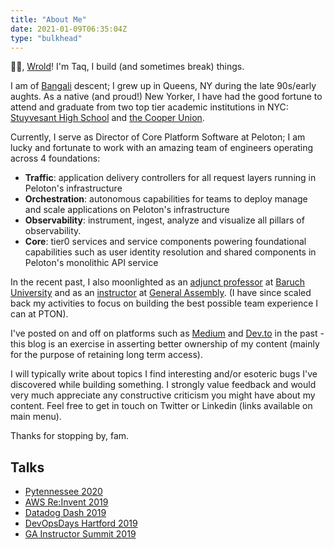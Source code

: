```yaml
---
title: "About Me"
date: 2021-01-09T06:35:04Z
type: "bulkhead"
---
```


👋👋, [Wrold]([url](https://taqkarim.medium.com/console-log-hello-wrold-3e3abeb44396))! I'm Taq, I build (and sometimes break) things. 

I am of [Bangali](https://en.wikipedia.org/wiki/Bengalis) descent; I grew up in Queens, NY during the late 90s/early aughts. As a native (and proud!) New Yorker, I have had the good fortune to attend and graduate from two top tier academic institutions in NYC:  [Stuyvesant High School](https://en.wikipedia.org/wiki/Stuyvesant_High_School) and [the Cooper Union](https://en.wikipedia.org/wiki/Cooper_Union).

Currently, I serve as Director of Core Platform Software at Peloton; I am lucky and fortunate to work with an amazing team of engineers operating across 4 foundations:

* **Traffic**: application delivery controllers for all request layers running in Peloton's infrastructure
* **Orchestration**: autonomous capabilities for teams to deploy manage and scale applications on Peloton's infrastructure
* **Observability**: instrument, ingest, analyze and visualize all pillars of observability.
* **Core**: tier0 services and service components powering foundational capabilities such as user identity resolution and shared components in Peloton's monolithic API service



<!-- Currently, I am the Director of Core Platform Software at Peloton; I am lucky and fortunate to work with an amazing team of engineers owning and operating the core kubernetes infrastructure that all of our prod / lower env services run on. We also maintain and operate microservice enabling functionality (like an API Gateway + Service Mesh), promote Peloton's SRE + infra sec practice, own the org's infrastructure as code software (built on top of terraform) and ensure the API Monolith (which is where _most_ of our backend software lives) is stable and functional. -->

<!-- Currently I am a Senior Engineering Manager at Peloton; I have the privilege of leading four teams: the Product API Internal team, the Workout Journey team, the Leaderboard team and the Metrics and Messaging team. We own and operate microservices that help power the leaderboard, real-time in class notifications and a GraphQL gateway for client <> API communications. In sum, we are responsible for operating services that account for a substantial portion of _all_ traffic coming in to the Peloton API. -->

In the recent past, I also moonlighted as an [adjunct professor](https://www.ratemyprofessors.com/ShowRatings.jsp?tid=2637751) at [Baruch University](https://zicklin.baruch.cuny.edu/faculty-research/academic-departments/information-technology-statistics/) and as an [instructor](https://generalassemb.ly/instructors/taqqui-karim/1667) at [General Assembly](https://generalassemb.ly/). (I have since scaled back my activities to focus on building the best possible team experience I can at PTON).

I've posted on and off on platforms such as [Medium](https://taqkarim.medium.com/) and [Dev.to](https://dev.to/taqkarim) in the past - this blog is an exercise in asserting better ownership of my content (mainly for the purpose of retaining long term access). 

I will typically write about topics I find interesting and/or esoteric bugs I've discovered while building something. I strongly value feedback and would very much appreciate any constructive criticism you might have about my content. Feel free to get in touch on Twitter or Linkedin (links available on main menu).

Thanks for stopping by, fam.


## Talks

* [Pytennessee 2020](https://mottaquikarim.github.io/WEBSITE2/pytn/)
* [AWS Re:Invent 2019](https://mottaquikarim.github.io/WEBSITE2/reinvent/)
* [Datadog Dash 2019](https://mottaquikarim.github.io/WEBSITE2/dash/)
* [DevOpsDays Hartford 2019](https://mottaquikarim.github.io/WEBSITE2/hartford/)
* [GA Instructor Summit 2019](https://docs.google.com/presentation/d/1Mtv1yR3zBIFK_NVz4x0UG4agvc8Nawo2NmvqkMiAHrQ/edit?usp=sharing)

